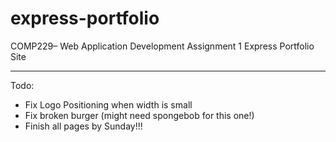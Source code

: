 # express-portfolio
COMP229– Web Application Development Assignment 1 Express Portfolio Site
<hr>
Todo:
<ul>
  <li>Fix Logo Positioning when width is small</li>
  <li>Fix broken burger (might need spongebob for this one!)</li>
  <li>Finish all pages by Sunday!!!</li>
</ul>
